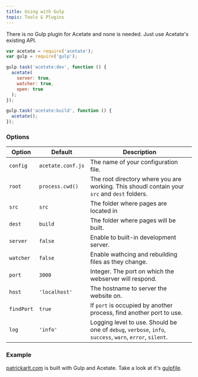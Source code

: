 ```yaml
---
title: Using with Gulp
topic: Tools & Plugins
---
```


There is no Gulp plugin for Acetate and none is needed. Just use Acetate's existing API.

```js
var acetate = require('acetate');
var gulp = require('gulp');

gulp.task('acetate:dev', function () {
  acetate(
    server: true,
    watcher: true,
    open: true
  );
});

gulp.task('acetate:build', function () {
  acetate();
});
```

### Options

| Option      | Default        | Description |
| ----------  | -------------- | ----------- |
| `config`    | `acetate.conf.js`    | The name of your configuration file.
| `root`    | `process.cwd()`    | The root directory where you are working. This shoudl contain your `src` and `dest` folders.
| `src`    | `src`    | The folder where pages are located in
| `dest`    | `build`    | The folder where pages will be built.
| `server`    | `false`        | Enable to built-in development server.
| `watcher`   | `false`        | Enable wathcing and rebuilding files as they change.
| `port`      | `3000`         | Integer. The port on which the webserver will respond.
| `host`      | `'localhost'`  | The hostname to server the website on.
| `findPort`  | `true`         | If `port` is occupied by another process, find another port to use.
| `log`       | `'info'`       | Logging level to use. Should be one of `debug`, `verbose`, `info`, `success`, `warn`, `error`, `silent`.

### Example

[patrickarlt.com](http://patrickarlt.com) is built with Gulp and Acetate. Take a look at it's [gulpfile](https://github.com/patrickarlt/patrickarlt.github.io/blob/source/tasks/acetate.js).